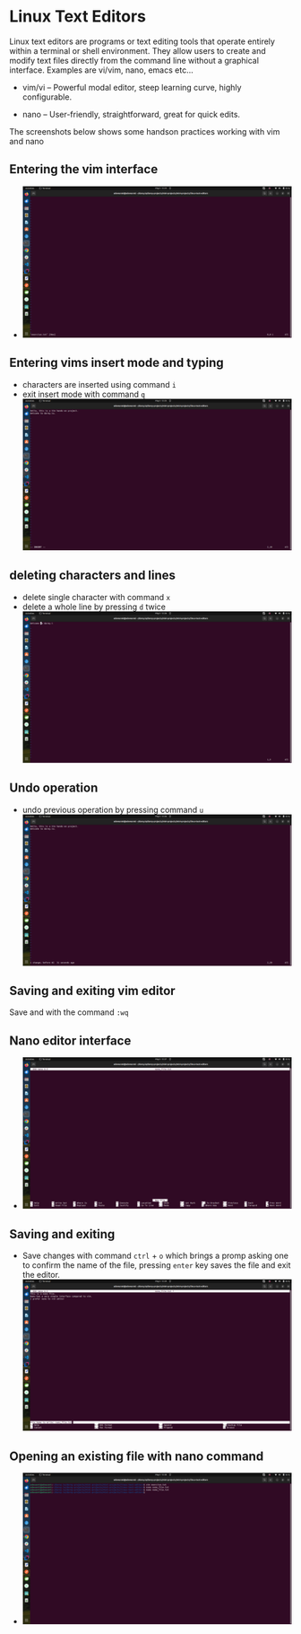 # Linux Text Editors

Linux text editors are programs or text editing tools that operate entirely within a terminal or shell environment. They allow users to create and modify text files directly from the command line without a graphical interface. Examples are vi/vim, nano, emacs etc... 

- vim/vi – Powerful modal editor, steep learning curve, highly configurable.

- nano – User-friendly, straightforward, great for quick edits.

The screenshots below shows some handson practices working with vim and nano

## Entering the vim interface

- ![vim](images/vim1.png)

## Entering vims insert mode and typing 

- characters are inserted using command `i`
- exit insert mode with command `q`
![vim](images/vim2.png)

## deleting characters and lines

- delete single character with command `x`
- delete a whole line by pressing `d` twice
![vim](images/vim3.png)

## Undo operation

- undo previous operation by pressing command `u`
![vim](images/vim4.png)

## Saving and exiting vim editor

Save and with the command `:wq`

## Nano editor interface

- ![nano](images/nano1.png)

## Saving and exiting

- Save changes with command `ctrl` + `o` which brings a promp asking one to confirm the name of the file, pressing `enter` key saves the file and exit the editor.
![nano](images/nano2.png)

## Opening an existing file with nano command

- ![terminal](images/terminal.png)